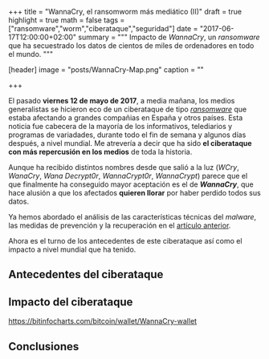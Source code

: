 +++
title = "WannaCry, el ransomworm más mediático (II)"
draft = true
highlight = true
math = false
tags = ["ransomware","worm","ciberataque","seguridad"]
date = "2017-06-17T12:00:00+02:00"
summary = """
Impacto de *WannaCry*, un *ransomware* que ha secuestrado los datos de cientos de miles de ordenadores en todo el mundo. 
"""

[header]
  image = "posts/WannaCry-Map.png"
  caption = ""

+++

El pasado **viernes 12 de mayo de 2017**, a media mañana, los medios generalistas se hicieron eco de un ciberataque de tipo [*ransomware*](https://es.wikipedia.org/wiki/Ransomware) que estaba afectando a grandes compañias en España y otros países. Esta noticia fue cabecera de la mayoría de los informativos, telediarios y programas de variadades, durante todo el fin de semana y algunos días después, a nivel mundial. Me atrevería a decir que ha sido **el ciberataque con más repercusión en los medios** de toda la historia.

Aunque ha recibido distintos nombres desde que salió a la luz (*WCry*, *WanaCry*, *Wana Decrypt0r*, *WannaCrypt0r*, *WannaCrypt*) parece que el que finalmente ha conseguido mayor aceptación es el de ***WannaCry***, que hace alusión a que los afectados **quieren llorar** por haber perdido todos sus datos.

Ya hemos abordado el análisis de las características técnicas del *malware*, las medidas de prevención y la recuperación en el [artículo anterior](/post/wannacry_analisis/).

Ahora es el turno de los antecedentes de este ciberataque así como el impacto a nivel mundial que ha tenido.

## Antecedentes del ciberataque

## Impacto del ciberataque

https://bitinfocharts.com/bitcoin/wallet/WannaCry-wallet

## Conclusiones
